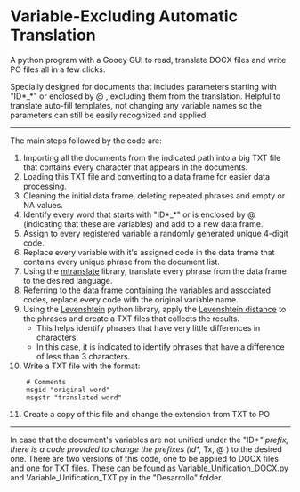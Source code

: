 # Variable-Excluding Automatic Translation

A python program with a Gooey GUI to read, translate DOCX files and write PO files all in a few clicks.

Specially designed for documents that includes parameters starting with "ID*_*" or enclosed by @ , excluding them from the translation. Helpful to translate auto-fill templates, not changing any variable names so the parameters can still be easily recognized and applied.


-----



The main steps followed by the code are:
1. Importing all the documents from the indicated path into a big TXT file that contains every character that appears in the documents. 
2. Loading this TXT file and converting to a data frame for easier data processing.
3. Cleaning the initial data frame, deleting repeated phrases and empty or NA values.
4. Identify every word that starts with "ID*_*" or is enclosed by @ (indicating that these are variables) and add to a new data frame. 
5. Assign to every registered variable a randomly generated unique 4-digit code.
6. Replace every variable with it's assigned code in the data frame that contains every unique phrase from the document list.
7. Using the [mtranslate](https://github.com/mouuff/mtranslate) library, translate every phrase from the data frame to the desired language.
8. Referring to the data frame containing the variables and associated codes, replace every code with the original variable name.
9.  Using the [Levenshtein](https://maxbachmann.github.io/Levenshtein/) python library, apply the [Levenshtein distance](https://en.wikipedia.org/wiki/Levenshtein_distance) to the phrases and create a TXT files that collects the results. 
    * This helps identify phrases that have very little differences in characters. 
    * In this case, it is indicated to identify phrases that have a difference of less than 3 characters.
10. Write a TXT file with the format:
```
    # Comments
    msgid "original word"
    msgstr "translated word"
```
11. Create a copy of this file and change the extension from TXT to PO



-----


In case that the document's variables are not unified under the "ID*_*" prefix, there is a code provided to change the prefixes (id*_*, Tx, @ ) to the desired one. There are two versions of this code, one to be applied to DOCX files and one for TXT files. These can be found as Variable_Unification_DOCX.py and Variable_Unification_TXT.py in the "Desarrollo" folder. 

